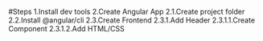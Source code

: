 #Steps
1.Install dev tools
2.Create Angular App
    2.1.Create project folder
    2.2.Install @angular/cli
    2.3.Create Frontend
        2.3.1.Add Header
            2.3.1.1.Create Component
            2.3.1.2.Add HTML/CSS
        